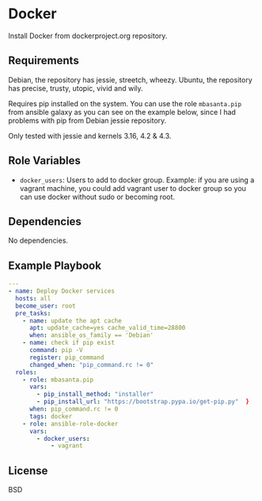Docker
======

Install Docker from dockerproject.org repository.

Requirements
------------

Debian, the repository has jessie, streetch, wheezy.
Ubuntu, the repository has precise, trusty, utopic, vivid and wily.

Requires pip installed on the system. You can use the role `mbasanta.pip` from ansible galaxy as you can see on the example below, since I had problems with pip from Debian jessie repository.

Only tested with jessie and kernels 3.16, 4.2 & 4.3.

Role Variables
--------------

- `docker_users`: Users to add to docker group. Example: if you are using a vagrant machine, you could add vagrant user to docker group so you can use docker without sudo or becoming root.

Dependencies
------------

No dependencies.

Example Playbook
----------------

```yaml
---
- name: Deploy Docker services
  hosts: all
  become_user: root
  pre_tasks:
    - name: update the apt cache
      apt: update_cache=yes cache_valid_time=28800
      when: ansible_os_family == 'Debian'
    - name: check if pip exist
      command: pip -V
      register: pip_command
      changed_when: "pip_command.rc != 0"
  roles:
    - role: mbasanta.pip
      vars:
        - pip_install_method: "installer"
        - pip_install_url: "https://bootstrap.pypa.io/get-pip.py"  }
      when: pip_command.rc != 0
      tags: docker
    - role: ansible-role-docker
      vars:
        - docker_users:
            - vagrant
```

License
-------

BSD

